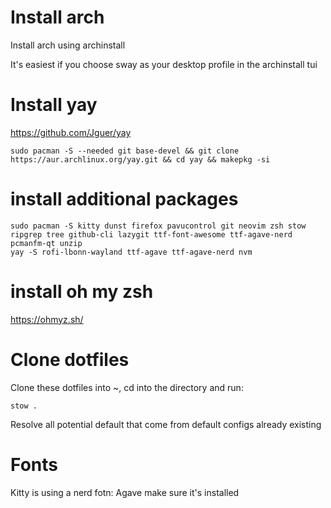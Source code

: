 # Install arch

Install arch using archinstall

It's easiest if you choose sway as your desktop profile in the archinstall tui 

# Install yay

https://github.com/Jguer/yay

```
sudo pacman -S --needed git base-devel && git clone https://aur.archlinux.org/yay.git && cd yay && makepkg -si
```

# install additional packages

```
sudo pacman -S kitty dunst firefox pavucontrol git neovim zsh stow ripgrep tree github-cli lazygit ttf-font-awesome ttf-agave-nerd pcmanfm-qt unzip
yay -S rofi-lbonn-wayland ttf-agave ttf-agave-nerd nvm
```
# install oh my zsh

https://ohmyz.sh/

# Clone dotfiles

Clone these dotfiles into ~, cd into the directory and run:

```
stow . 
```

Resolve all potential default that come from default configs already existing

# Fonts

Kitty is using a nerd fotn: Agave
make sure it's installed
